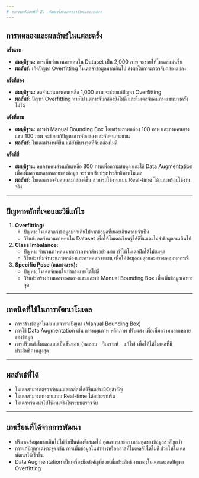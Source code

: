 ```yaml
---
# รายงานสัปดาห์ที่ 2: พัฒนาโมเดลตรวจจับคนและกล่อง
---
```


## การทดลองและผลลัพธ์ในแต่ละครั้ง

**ครั้งแรก**

- **สมมุติฐาน:** การเพิ่มจำนวนภาพคนใน Dataset เป็น 2,000 ภาพ จะช่วยให้โมเดลแม่นขึ้น
- **ผลลัพธ์:** เกิดปัญหา Overfitting โมเดลจำข้อมูลมากเกินไป ส่งผลให้การตรวจจับกล่องแย่ลง

**ครั้งที่สอง**

- **สมมุติฐาน:** ลดจำนวนภาพคนเหลือ 1,000 ภาพ จะช่วยแก้ปัญหา Overfitting
- **ผลลัพธ์:** ปัญหา Overfitting หายไป แต่การจับกล่องยังไม่ดี และโมเดลจับคนกางแขนบางครั้งไม่ได้

**ครั้งที่สาม**

- **สมมุติฐาน:** การทำ Manual Bounding Box โดยสร้างภาพกล่อง 100 ภาพ และภาพคนกางแขน 100 ภาพ จะช่วยแก้ปัญหาการจับกล่องและจับคนกางแขน
- **ผลลัพธ์:** โมเดลทำงานดีขึ้น แต่ยังมีบางจุดที่จับกล่องไม่ดี

**ครั้งที่สี่**

- **สมมุติฐาน:** ลบภาพคนส่วนเกินเหลือ 800 ภาพเพื่อความสมดุล และใช้ Data Augmentation เพื่อเพิ่มความหลากหลายของข้อมูล จะช่วยปรับปรุงประสิทธิภาพโมเดล
- **ผลลัพธ์:** โมเดลตรวจจับคนและกล่องดีขึ้น สามารถใช้งานแบบ Real-time ได้ และพร้อมใช้งานจริง

---

## ปัญหาหลักที่เจอและวิธีแก้ไข

1. **Overfitting:**
   - ปัญหา: โมเดลจดจำข้อมูลมากเกินไปจากข้อมูลที่เยอะเกินความจำเป็น
   - วิธีแก้: ลดจำนวนภาพคนใน Dataset เพื่อให้โมเดลเรียนรู้ได้ดีขึ้นและไม่จำข้อมูลจนเกินไป
2. **Class Imbalance:**
   - ปัญหา: จำนวนภาพคนมากกว่าภาพกล่องอย่างมาก ทำให้โมเดลฝึกได้ไม่สมดุล
   - วิธีแก้: เพิ่มจำนวนภาพกล่องและภาพคนกางแขน เพื่อให้ข้อมูลสมดุลและครอบคลุมทุกกรณี
3. **Specific Pose (คนกางแขน):**
   - ปัญหา: โมเดลจับคนในท่ากางแขนได้ไม่ดี
   - วิธีแก้: สร้างภาพเฉพาะคนกางแขนและทำ Manual Bounding Box เพื่อเพิ่มข้อมูลเฉพาะจุด

---

## เทคนิคที่ใช้ในการพัฒนาโมเดล

- การสร้างข้อมูลใหม่แบบเจาะจงปัญหา (Manual Bounding Box)
- การใช้ Data Augmentation เช่น การหมุนภาพ พลิกภาพ ปรับแสง เพื่อเพิ่มความหลากหลายของข้อมูล
- การปรับแต่งโมเดลแบบเป็นขั้นตอน (ทดสอบ - วิเคราะห์ - แก้ไข) เพื่อให้ได้โมเดลที่มีประสิทธิภาพสูงสุด

---

## ผลลัพธ์ที่ได้

- โมเดลสามารถตรวจจับคนและกล่องได้ดีขึ้นอย่างมีนัยสำคัญ
- โมเดลสามารถทำงานแบบ Real-time ได้อย่างราบรื่น
- โมเดลพร้อมนำไปใช้งานจริงในระบบตรวจจับ

---

## บทเรียนที่ได้จากการพัฒนา

- ปริมาณข้อมูลมากเกินไปไม่จำเป็นต้องดีเสมอไป คุณภาพและความสมดุลของข้อมูลสำคัญกว่า
- การแก้ปัญหาเฉพาะจุด เช่น การเพิ่มข้อมูลในท่าทางหรือคลาสที่โมเดลจับได้ไม่ดี ช่วยให้โมเดลพัฒนาได้เร็วขึ้น
- Data Augmentation เป็นเครื่องมือสำคัญที่ช่วยเพิ่มประสิทธิภาพของโมเดลและลดปัญหา Overfitting
